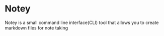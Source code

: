 # Notey

Notey is a small command line interface(CLI) tool that allows you to create markdown files for note taking


